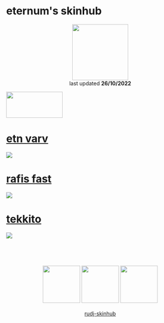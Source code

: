 # eternum's skinhub
<p align="center">
<a href="https://osu.ppy.sh/users/4581069">
  <img src="https://a.ppy.sh/4581069"  
       width="150"
       height="150"></a>
<br>
last updated <b>26/10/2022</b>
</p>

<a href="https://gist.github.com/Redo7/e54fcf189c1c1aa2c8c7ee5341711312">
<img src="https://i.imgur.com/WPSNbSx.png"
       width="151" 
       height="70"/></a>

# [etn varv](https://github.com/rudj-skinhub/woal/raw/tyfh/player/eternum/etn%20varv.osk)
[![](https://i.imgur.com/pK6YHZI.png)](https://github.com/rudj-skinhub/woal/raw/tyfh/player/eternum/etn%20varv.osk)

# [rafis fast](https://github.com/rudj-skinhub/woal/raw/tyfh/player/eternum/rafis%20fast.osk)
[![](https://i.imgur.com/8EzcM1h.png)](https://github.com/rudj-skinhub/woal/raw/tyfh/player/eternum/rafis%20fast.osk)

# [tekkito](https://github.com/rudj-skinhub/woal/raw/tyfh/player/eternum/tekkito.osk)
[![](https://i.imgur.com/GAgdALQ.png)](https://github.com/rudj-skinhub/woal/raw/tyfh/player/eternum/tekkito.osk)

#
<p align="center">
  <br></br>
  <a href="https://www.twitch.tv/eternum">
  <img src="https://i.imgur.com/HM030lk.png" 
       width="100" 
       height="100"></a>
  <a href="https://www.youtube.com/c/etn1337">
  <img src="https://i.imgur.com/YWbDUUy.png"  
       width="100" 
       height="100"></a>
  <a href="https://twitter.com/eternumwasd">
  <img src="https://i.imgur.com/PUQ5uWf.png" 
       width="100" 
       height="100"></a>
  <br></br>
  <a href="README.md">rudj-skinhub</a>
 </p>
